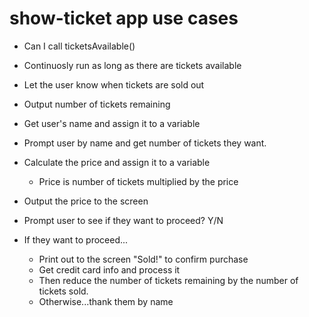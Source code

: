 # show-ticket app use cases

- Can I call ticketsAvailable()
- Continuosly run as long as there are tickets available
- Let the user know when tickets are sold out
- Output number of tickets remaining
- Get user's name and assign it to a variable
- Prompt user by name and get number of tickets they want.
- Calculate the price and assign it to a variable
   - Price is number of tickets multiplied by the price
- Output the price to the screen

- Prompt user to see if they want to proceed? Y/N
- If they want to proceed...
  - Print out to the screen "Sold!" to confirm purchase
  - Get credit card info and process it
  - Then reduce the number of tickets remaining by the number of tickets sold. 
  - Otherwise...thank them by name
  

